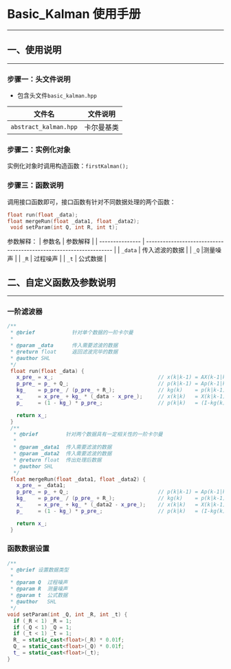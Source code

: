 # Basic_Kalman 使用手册

---

## 一、使用说明

---

### 步骤一：头文件说明

- 包含头文件`basic_kalman.hpp`

| 文件名                  | 文件说明                                   |
| ---------------------- | ------------------------------------------- |
| `abstract_kalman.hpp`   | 卡尔曼基类           |

### 步骤二：实例化对象

实例化对象时调用构造函数：`firstKalman();`

  
### 步骤三：函数说明

调用接口函数即可，接口函数有针对不同数据处理的两个函数：

  ```cpp
  float run(float _data);
  float mergeRun(float _data1, float _data2);
   void setParam(int Q, int R, int t);
  ```

  参数解释：
  | 参数名          | 参数解释                                                           |
  | --------------- | ------------------------------------------------------------------ |
  | `_data`    | 传入滤波的数据                                      |
  | `_Q` |测量噪声               |
  | `_R`    | 过程噪声 |
  | `_t`    | 公式数据 |

## 二、自定义函数及参数说明

---

### 一阶滤波器
 ```cpp
/**
  * @brief            针对单个数据的一阶卡尔曼
  * 
  * @param _data      传入需要滤波的数据
  * @return float     返回滤波完毕的数据
  * @author SHL 
  */
  float run(float _data) {
    x_pre_ = x_;                                  // x(k|k-1) = AX(k-1|k-1)+BU(k)
    p_pre_ = p_ + Q_;                             // p(k|k-1) = Ap(k-1|k-1)A'+Q
    kg_    = p_pre_ / (p_pre_ + R_);              // kg(k)    = p(k|k-1)H'/(Hp(k|k-1)'+R)
    x_     = x_pre_ + kg_ * (_data - x_pre_);     // x(k|k)   = X(k|k-1)+kg(k)(Z(k)-HX(k|k-1))
    p_     = (1 - kg_) * p_pre_;                  // p(k|k)   = (I-kg(k)H)P(k|k-1)

    return x_;
  }
  /**
   * @brief         针对两个数据具有一定相关性的一阶卡尔曼
   * 
   * @param _data1  传入需要滤波的数据
   * @param _data2  传入需要滤波的数据
   * @return float  传出处理后数据
   * @author SHL 
   */
  float mergeRun(float _data1, float _data2) {
    x_pre_ = _data1;
    p_pre_ = p_ + Q_;                             // p(k|k-1) = Ap(k-1|k-1)A'+Q
    kg_    = p_pre_ / (p_pre_ + R_);              // kg(k)    = p(k|k-1)H'/(Hp(k|k-1)'+R)
    x_     = x_pre_ + kg_ * (_data2 - x_pre_);    // x(k|k)   = X(k|k-1)+kg(k)(Z(k)-HX(k|k-1))
    p_     = (1 - kg_) * p_pre_;                  // p(k|k)   = (I-kg(k)H)P(k|k-1)

    return x_;
  }
  ```
  ### 函数数据设置
  ```cpp
/**
   * @brief 设置数据类型
   * 
   * @param Q  过程噪声
   * @param R  测量噪声
   * @param t  公式数据
   * @author   SHL 
   */
  void setParam(int _Q, int _R, int _t) {
    if (_R < 1) _R = 1;
    if (_Q < 1) _Q = 1;
    if (_t < 1) _t = 1;
    R_ = static_cast<float>(_R) * 0.01f;
    Q_ = static_cast<float>(_Q) * 0.01f;
    t_ = static_cast<float>(_t);
  }
  ```